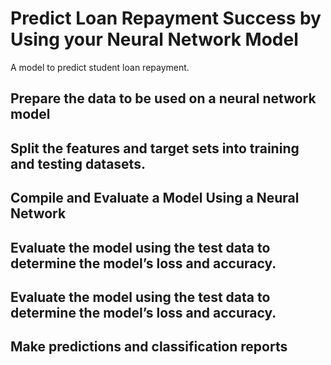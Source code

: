 # Predict Loan Repayment Success by Using your Neural Network Model
A model to predict student loan repayment.

## Prepare the data to be used on a neural network model

## Split the features and target sets into training and testing datasets.

## Compile and Evaluate a Model Using a Neural Network

## Evaluate the model using the test data to determine the model’s loss and accuracy.

## Evaluate the model using the test data to determine the model’s loss and accuracy.

## Make predictions and classification reports

